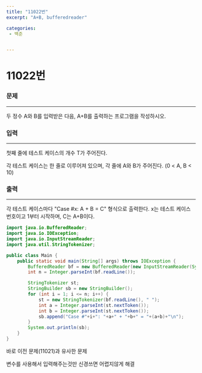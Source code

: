 ```yaml
---
title: "11022번"
excerpt: "A+B, bufferedreader"

categories:
 - 백준 


---
```




# 11022번

### 문제

---

두 정수 A와 B를 입력받은 다음, A+B를 출력하는 프로그램을 작성하시오.

### 입력

---

첫째 줄에 테스트 케이스의 개수 T가 주어진다.

각 테스트 케이스는 한 줄로 이루어져 있으며, 각 줄에 A와 B가 주어진다. (0 < A, B < 10)

### 출력

---

각 테스트 케이스마다 "Case #x: A + B = C" 형식으로 출력한다. x는 테스트 케이스 번호이고 1부터 시작하며, C는 A+B이다.

```java
import java.io.BufferedReader;
import java.io.IOException;
import java.io.InputStreamReader;
import java.util.StringTokenizer;

public class Main {
    public static void main(String[] args) throws IOException {
        BufferedReader bf = new BufferedReader(new InputStreamReader(System.in));
        int n = Integer.parseInt(bf.readLine());

        StringTokenizer st;
        StringBuilder sb = new StringBuilder();
        for (int i = 1; i <= n; i++) {
            st = new StringTokenizer(bf.readLine(), " ");
            int a = Integer.parseInt(st.nextToken());
            int b = Integer.parseInt(st.nextToken());
            sb.append("Case #"+i+": "+a+" + "+b+" = "+(a+b)+"\n");
        }
        System.out.println(sb);
    }
}

```

바로 이전 문제(11021)과 유사한 문제

변수를 사용해서 입력해주는것만 신경쓰면 어렵지않게 해결